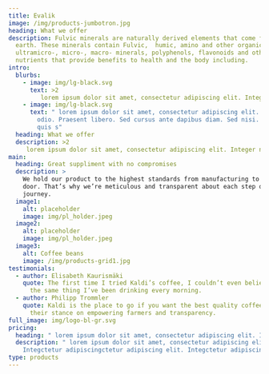 ```yaml
---
title: Evalik
image: /img/products-jumbotron.jpg
heading: What we offer
description: Fulvic minerals are naturally derived elements that come from the
  earth. These minerals contain Fulvic,  humic, amino and other organic acids,
  ultramicro-, micro-, macro- minerals, polyphenols, flavonoids and other
  nutrients that provide benefits to health and the body including.
intro:
  blurbs:
    - image: img/lg-black.svg
      text: >2
         lorem ipsum dolor sit amet, consectetur adipiscing elit. Integer nec odio. Praesent libero. Sed cursus ante dapibus diam. Sed nisi. Nulla quis s
    - image: img/lg-black.svg
      text: " lorem ipsum dolor sit amet, consectetur adipiscing elit. Integer nec
        odio. Praesent libero. Sed cursus ante dapibus diam. Sed nisi. Nulla
        quis s"
  heading: What we offer
  description: >2
     lorem ipsum dolor sit amet, consectetur adipiscing elit. Integer nec odio. Praesent libero. Sed cursus ante dapibus diam. Sed nisi. Nulla quis s lorem ipsum dolor sit amet, consectetur adipiscing elit. Integer nec odio. Praesent libero. Sed cursus ante dapibus diam. Sed nisi. Nulla quis s
main:
  heading: Great suppliment with no compromises
  description: >
    We hold our product to the highest standards from manufacturing to your
    door. That’s why we’re meticulous and transparent about each step of our
    journey. 
  image1:
    alt: placeholder
    image: img/pl_holder.jpeg
  image2:
    alt: placeholder
    image: img/pl_holder.jpeg
  image3:
    alt: Coffee beans
    image: /img/products-grid1.jpg
testimonials:
  - author: Elisabeth Kaurismäki
    quote: The first time I tried Kaldi’s coffee, I couldn’t even believe that was
      the same thing I’ve been drinking every morning.
  - author: Philipp Trommler
    quote: Kaldi is the place to go if you want the best quality coffee. I love
      their stance on empowering farmers and transparency.
full_image: img/logo-bl-gr.svg
pricing:
  heading: " lorem ipsum dolor sit amet, consectetur adipiscing elit. Integer nec odio."
  description: " lorem ipsum dolor sit amet, consectetur adipiscing elit.
    Integctetur adipiscingctetur adipiscing elit. Integctetur adipiscing elit. "
type: products
---
```

